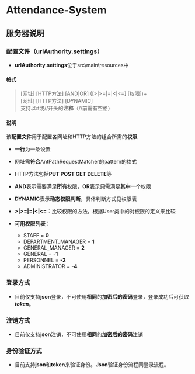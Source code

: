 # Attendance-System

## **服务器说明**

### 配置文件（urlAuthority.settings）

- **urlAuthority.settings**位于src\main\resources中
  
#### **格式**

> [网址] [HTTP方法] [AND|OR] ([>|>=|=|<|<=] [权限])+  
> [网址] [HTTP方法] [DYNAMIC]  
> 支持以#或//开头的**注释**（//前需有空格）

#### **说明**

该**配置文件**用于配置各网址和HTTP方法的组合所需的**权限**

- **一行**为一条设置
- 网址需**符合**AntPathRequestMatcher的pattern的格式
- HTTP方法包括**PUT POST GET DELETE**等
- **AND**表示需要满足**所有**权限，**OR**表示只需满足**其中一个**权限
- **DYNAMIC**表示**动态权限判断**，具体判断方式见权限表
- **\>|>=|=|<|<=**：比较权限的方法，根据User类中的对权限的定义来比较
- **可用权限列表**：

    - STAFF = **0**
    - DEPARTMENT_MANAGER = **1**
    - GENERAL_MANAGER = **2**
    - GENERAL = **-1**
    - PERSONNEL = **-2**
    - ADMINISTRATOR = **-4**

### 登录方式

- 目前仅支持**json**登录，不可使用**相同**的**加密后的密码**登录，登录成功后可获取***token***。

### 注销方式

- 目前仅支持**json**注销，不可使用**相同**的**加密后的密码**注销

### 身份验证方式

- 目前支持**json**和**token**来验证身份。**Json**验证身份流程同登录流程。
